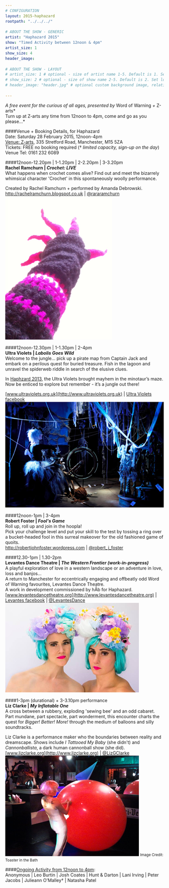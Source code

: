 ```yaml
---
# CONFIGURATION
layout: 2015-haphazard
rootpath: "../../../"

# ABOUT THE SHOW - GENERIC
artist: "Haphazard 2015"
show: "Timed Activity between 12noon & 4pm"
artist_size: 1
show_size: 4
header_image:

# ABOUT THE SHOW - LAYOUT
# artist_size: 1 # optional - size of artist name 1-5. Default is 1. Set longer names to lower values
# show_size: 2 # optional - size of show name 2-5. Default is 2. Set longer names to lower values
# header_image: "header.jpg" # optional custom background image, relative to current page

---
```

*A free event for the curious of all ages, presented by* Word of Warning *+* Z-arts*<br>Turn up at Z-arts any time from 12noon to 4pm, come and go as you please…*        
        
####Venue + Booking Details, for Haphazard        
Date: Saturday 28 February 2015, 12noon-4pm    
[Venue: Z-arts](http://www.z-arts.org/about-us/getting-here), 335 Stretford Road, Manchester, M15 5ZA        
Tickets: FREE no booking required († *limited capacity, sign-up on the day*)        
Venue Tel: 0161 232 6089        
        
####12noon-12.20pm | 1-1.20pm | 2-2.20pm | 3-3.20pm		
**Rachel Ramchurn | *Crochet: LIVE***        
What happens when crochet comes alive?
Find out and meet the bizarrely whimsical character 'Crochet' in this spontaneously woolly performance.		
		
Created by Rachel Ramchurn + performed by Amanda Debrowski.        
<http://rachelramchurn.blogspot.co.uk> | [@rararamchurn](http://twitter.com/rararamchurn)       
![Crochet](Crochet.jpg)    
 
####12noon-12.30pm | 1-1.30pm | 2-4pm	
**Ultra Violets | *Labolis Goes Wild***        
Welcome to the jungle… pick up a pirate map from Captain Jack and embark on a perilous quest for buried treasure.  Fish in the lagoon and unravel the spiderweb riddle in search of the elusive clues.    

In [Haphzard 2013](/archive/2013-spring/haphazard/index.html), the Ultra Violets brought mayhem in the minotaur’s maze.  Now be enticed to explore but remember - it’s a jungle out there!    

[www.ultraviolets.org.uk](http://www.ultraviolets.org.uk) | [Ultra Violets facebook](http://www.facebook.com/pages/Ultra-Violet-Violence/182526948443905)		
![Labolis](Weaver.jpg)	    

####12noon-1pm | 3-4pm		
**Robert Foster | *Fool's Game***        
Roll up, roll up and join in the hoopla!  
Pick your challenge level and put your skill to the test by tossing a ring over a bucket-headed fool in this surreal makeover for the old fashioned game of quoits.   
<http://robertjohnfoster.wordpress.com> | [@robert_j_foster](http://twitter.com/robert_j_foster)	
	
####12.30-1pm | 1.30-2pm		
**Levantes Dance Theatre | *The Western Frontier (work-in-progress)***        
A playful exploration of love in a western landscape or an adventure in love, loss and banjos...    
A return to Manchester for eccentrically engaging and offbeatly odd Word of Warning favourites, Levantes Dance Theatre.    
A work in development commissioned by hÅb for Haphazard.           
[www.levantesdancetheatre.org](http://www.levantesdancetheatre.org) | [Levantes facebook](http://www.facebook.com/pages/Levantes-Dance-Theatre/104271426281626) | [@LevantesDance](http://twitter.com/LevantesDance)		
![Levantes](levantes.jpg)    	 
	
####1-3pm (durational) + 3-3.10pm performance		
**Liz Clarke | *My Inflatable One***        
A cross between a rubbery, exploding 'sewing bee' and an odd cabaret. 
Part mundane, part spectacle, part wonderment, this encounter charts the quest for *Bigger! Better! More!* through the medium of balloons and silly soundtracks.   
	
Liz Clarke is a performance maker who the boundaries between reality and dreamscape. Shows include *I Tattooed My Baby* (she didn't) and *Cannonballista*, a dark human cannonball show (she did).    
[www.lizclarke.org](http://www.lizclarke.org) | [@LizGClarke](http://twitter.com/LizGClarke)        
![My Inflatable One](Liz-Clarke.jpg)
<small>Image Credit: Toaster in the Bath</small>  		
		
####[Ongoing Activity from 12noon to 4pm](/current/2015-haphazard/ongoing):		
Anonymous | Leo Burtin | Josh Coates | Hunt & Darton | Lani Irving | Peter Jacobs | Julieann O'Malley† | Natasha Patel
